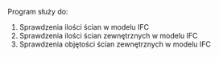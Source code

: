 Program służy do:
1) Sprawdzenia ilości ścian w modelu IFC
2) Sprawdzenia ilości ścian zewnętrznych w modelu IFC
3) Sprawdzenia objętości ścian zewnętrznych w modelu IFC